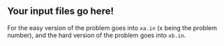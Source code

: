 ## Your input files go here!

For the easy version of the problem goes into `xa.in` (x being the problem number),
and the hard version of the problem goes into `xb.in`.

